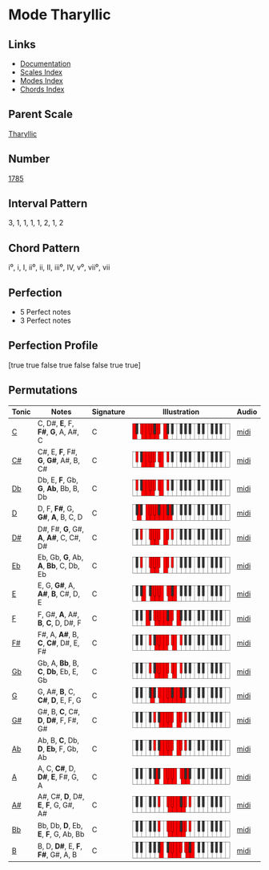 # Mode Tharyllic

## Links

- [Documentation](index.md)
- [Scales Index](Scales.md)
- [Modes Index](Modes.md)
- [Chords Index](Chords.md)

## Parent Scale

[Tharyllic](ScaleTharyllic.md)

## Number

[1785](https://ianring.com/musictheory/scales/1785)

## Interval Pattern

3, 1, 1, 1, 1, 2, 1, 2

## Chord Pattern

i⁰, i, I, ii⁰, ii, II, iii⁰, IV, v⁰, vii⁰, vii

## Perfection

- 5 Perfect notes
- 3 Perfect notes

## Perfection Profile

[true true false true false false true true]

## Permutations

| Tonic | Notes | Signature | Illustration | Audio |
|-------|-------|-----------|--------------|-------|
| [C](ModeCNaturalTharyllic.md) | C, D#, **E**, F, **F#**, **G**, A, A#, C | C | ![CNaturalTharyllic](ModeCNaturalTharyllic.png) | [midi](https://github.com/edipermadi/music/blob/main/docs/ModeCNaturalTharyllic.mid?raw=true) |
| [C#](ModeCSharpTharyllic.md) | C#, E, **F**, F#, **G**, **G#**, A#, B, C# | C | ![CSharpTharyllic](ModeCSharpTharyllic.png) | [midi](https://github.com/edipermadi/music/blob/main/docs/ModeCSharpTharyllic.mid?raw=true) |
| [Db](ModeDFlatTharyllic.md) | Db, E, **F**, Gb, **G**, **Ab**, Bb, B, Db | C | ![DFlatTharyllic](ModeDFlatTharyllic.png) | [midi](https://github.com/edipermadi/music/blob/main/docs/ModeDFlatTharyllic.mid?raw=true) |
| [D](ModeDNaturalTharyllic.md) | D, F, **F#**, G, **G#**, **A**, B, C, D | C | ![DNaturalTharyllic](ModeDNaturalTharyllic.png) | [midi](https://github.com/edipermadi/music/blob/main/docs/ModeDNaturalTharyllic.mid?raw=true) |
| [D#](ModeDSharpTharyllic.md) | D#, F#, **G**, G#, **A**, **A#**, C, C#, D# | C | ![DSharpTharyllic](ModeDSharpTharyllic.png) | [midi](https://github.com/edipermadi/music/blob/main/docs/ModeDSharpTharyllic.mid?raw=true) |
| [Eb](ModeEFlatTharyllic.md) | Eb, Gb, **G**, Ab, **A**, **Bb**, C, Db, Eb | C | ![EFlatTharyllic](ModeEFlatTharyllic.png) | [midi](https://github.com/edipermadi/music/blob/main/docs/ModeEFlatTharyllic.mid?raw=true) |
| [E](ModeENaturalTharyllic.md) | E, G, **G#**, A, **A#**, **B**, C#, D, E | C | ![ENaturalTharyllic](ModeENaturalTharyllic.png) | [midi](https://github.com/edipermadi/music/blob/main/docs/ModeENaturalTharyllic.mid?raw=true) |
| [F](ModeFNaturalTharyllic.md) | F, G#, **A**, A#, **B**, **C**, D, D#, F | C | ![FNaturalTharyllic](ModeFNaturalTharyllic.png) | [midi](https://github.com/edipermadi/music/blob/main/docs/ModeFNaturalTharyllic.mid?raw=true) |
| [F#](ModeFSharpTharyllic.md) | F#, A, **A#**, B, **C**, **C#**, D#, E, F# | C | ![FSharpTharyllic](ModeFSharpTharyllic.png) | [midi](https://github.com/edipermadi/music/blob/main/docs/ModeFSharpTharyllic.mid?raw=true) |
| [Gb](ModeGFlatTharyllic.md) | Gb, A, **Bb**, B, **C**, **Db**, Eb, E, Gb | C | ![GFlatTharyllic](ModeGFlatTharyllic.png) | [midi](https://github.com/edipermadi/music/blob/main/docs/ModeGFlatTharyllic.mid?raw=true) |
| [G](ModeGNaturalTharyllic.md) | G, A#, **B**, C, **C#**, **D**, E, F, G | C | ![GNaturalTharyllic](ModeGNaturalTharyllic.png) | [midi](https://github.com/edipermadi/music/blob/main/docs/ModeGNaturalTharyllic.mid?raw=true) |
| [G#](ModeGSharpTharyllic.md) | G#, B, **C**, C#, **D**, **D#**, F, F#, G# | C | ![GSharpTharyllic](ModeGSharpTharyllic.png) | [midi](https://github.com/edipermadi/music/blob/main/docs/ModeGSharpTharyllic.mid?raw=true) |
| [Ab](ModeAFlatTharyllic.md) | Ab, B, **C**, Db, **D**, **Eb**, F, Gb, Ab | C | ![AFlatTharyllic](ModeAFlatTharyllic.png) | [midi](https://github.com/edipermadi/music/blob/main/docs/ModeAFlatTharyllic.mid?raw=true) |
| [A](ModeANaturalTharyllic.md) | A, C, **C#**, D, **D#**, **E**, F#, G, A | C | ![ANaturalTharyllic](ModeANaturalTharyllic.png) | [midi](https://github.com/edipermadi/music/blob/main/docs/ModeANaturalTharyllic.mid?raw=true) |
| [A#](ModeASharpTharyllic.md) | A#, C#, **D**, D#, **E**, **F**, G, G#, A# | C | ![ASharpTharyllic](ModeASharpTharyllic.png) | [midi](https://github.com/edipermadi/music/blob/main/docs/ModeASharpTharyllic.mid?raw=true) |
| [Bb](ModeBFlatTharyllic.md) | Bb, Db, **D**, Eb, **E**, **F**, G, Ab, Bb | C | ![BFlatTharyllic](ModeBFlatTharyllic.png) | [midi](https://github.com/edipermadi/music/blob/main/docs/ModeBFlatTharyllic.mid?raw=true) |
| [B](ModeBNaturalTharyllic.md) | B, D, **D#**, E, **F**, **F#**, G#, A, B | C | ![BNaturalTharyllic](ModeBNaturalTharyllic.png) | [midi](https://github.com/edipermadi/music/blob/main/docs/ModeBNaturalTharyllic.mid?raw=true) |
